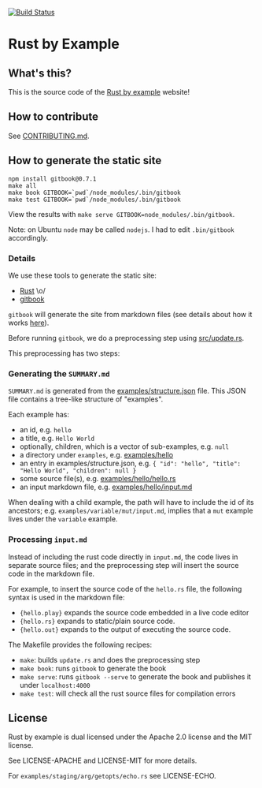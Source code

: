 [![Build Status](https://travis-ci.org/rust-lang/rust-by-example.svg?branch=master)](https://travis-ci.org/rust-lang/rust-by-example)
# Rust by Example

## What's this?

This is the source code of the
[Rust by example](http://rustbyexample.com) website!

## How to contribute

See [CONTRIBUTING.md](CONTRIBUTING.md).

## How to generate the static site

```
npm install gitbook@0.7.1
make all
make book GITBOOK=`pwd`/node_modules/.bin/gitbook
make test GITBOOK=`pwd`/node_modules/.bin/gitbook
```

View the results with `make serve GITBOOK=node_modules/.bin/gitbook`.

Note: on Ubuntu `node` may be called `nodejs`. I had to edit `.bin/gitbook` accordingly.

### Details

We use these tools to generate the static site:

* [Rust](http://www.rust-lang.org/) \o/
* [gitbook](http://www.gitbook.io)

`gitbook` will generate the site from markdown files (see details about how it
works [here](https://github.com/GitbookIO/gitbook#book-format)).

Before running `gitbook`, we do a preprocessing step using
[src/update.rs](src/update.rs).

This preprocessing has two steps:

### Generating the `SUMMARY.md`

`SUMMARY.md` is generated from the
[examples/structure.json](examples/structure.json) file. This JSON file
contains a tree-like structure of "examples".

Each example has:

* an id, e.g. `hello`
* a title, e.g. `Hello World`
* optionally, children, which is a vector of sub-examples, e.g. `null`
* a directory under `examples`, e.g. [examples/hello](examples/hello)
* an entry in examples/structure.json, e.g.
  `{ "id": "hello", "title": "Hello World", "children": null }`
* some source file(s), e.g. [examples/hello/hello.rs](examples/hello/hello.rs)
* an input markdown file, e.g.
  [examples/hello/input.md](examples/hello/input.md)

When dealing with a child example, the path will have to include the id of its
ancestors; e.g. `examples/variable/mut/input.md`, implies that a `mut` example
lives under the `variable` example.

### Processing `input.md`

Instead of including the rust code directly in `input.md`, the code lives in
separate source files; and the preprocessing step will insert the source code
in the markdown file.

For example, to insert the source code of the `hello.rs` file, the following
syntax is used in the markdown file:

* `{hello.play}` expands the source code embedded in a live code editor
* `{hello.rs}` expands to static/plain source code.
* `{hello.out}` expands to the output of executing the source code.

The Makefile provides the following recipes:

* `make`: builds `update.rs` and does the preprocessing step
* `make book`: runs `gitbook` to generate the book
* `make serve`: runs `gitbook --serve` to generate the book and publishes it
  under `localhost:4000`
* `make test`: will check all the rust source files for compilation errors

## License

Rust by example is dual licensed under the Apache 2.0 license and the MIT
license.

See LICENSE-APACHE and LICENSE-MIT for more details.

For `examples/staging/arg/getopts/echo.rs` see LICENSE-ECHO.

